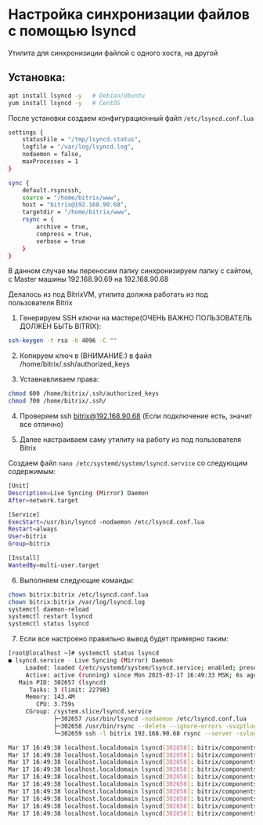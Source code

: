 # Настройка синхронизации файлов с помощью lsyncd

Утилита для синхронизиции файлой с одного хоста, на другой

## Установка: 
```bash
apt install lsyncd -y   # Debian/Ubuntu
yum install lsyncd -y   # CentOS
```

После установки создаем конфигурационный файл ```/etc/lsyncd.conf.lua```

```bash
settings {
    statusFile = "/tmp/lsyncd.status",
    logfile = "/var/log/lsyncd.log",
    nodaemon = false,
    maxProcesses = 1
}

sync {
    default.rsyncssh,
    source = "/home/bitrix/www",
    host = "bitrix@192.168.90.68",
    targetdir = "/home/bitrix/www",
    rsync = {
        archive = true,
        compress = true,
        verbose = true
    }
}
```
В данном случае мы переносим папку синхронизируем папку с сайтом, с Master машины 192.168.90.69 на 192.168.90.68

Делалось из под BitrixVM, утилита должна работать из под пользователя Bitrix

1. Генерируем SSH ключи на мастере(ОЧЕНЬ ВАЖНО ПОЛЬЗОВАТЕЛЬ ДОЛЖЕН БЫТЬ BITRIX):

```bash 
ssh-keygen -t rsa -b 4096 -C ""
```
2. Копируем ключ в (ВНИМАНИЕ:) в файл /home/bitrix/.ssh/authorized_keys

3. Уставнавливаем права: 
```bash
chmod 600 /home/bitrix/.ssh/authorized_keys
chmod 700 /home/bitrix/.ssh/
```

4. Проверяем ssh bitrix@192.168.90.68 (Если подключение есть, значит все отлично)

5. Далее настраиваем саму утилиту на работу из под пользователя Bitrix

Создаем файл ```nano /etc/systemd/system/lsyncd.service``` со следующим содержимым:
```bash
[Unit]
Description=Live Syncing (Mirror) Daemon
After=network.target

[Service]
ExecStart=/usr/bin/lsyncd -nodaemon /etc/lsyncd.conf.lua
Restart=always
User=bitrix
Group=bitrix

[Install]
WantedBy=multi-user.target
```
6. Выполняем следующие команды:
```bash
chown bitrix:bitrix /etc/lsyncd.conf.lua
chown bitrix:bitrix /var/log/lsyncd.log
systemctl daemon-reload
systemctl restart lsyncd
systemctl status lsyncd
```
7. Если все настроено правильно вывод будет примерно таким:
```bash
[root@localhost ~]# systemctl status lsyncd
● lsyncd.service - Live Syncing (Mirror) Daemon
     Loaded: loaded (/etc/systemd/system/lsyncd.service; enabled; preset: disabled)
     Active: active (running) since Mon 2025-03-17 16:49:33 MSK; 6s ago
   Main PID: 302657 (lsyncd)
      Tasks: 3 (limit: 22798)
     Memory: 143.4M
        CPU: 3.759s
     CGroup: /system.slice/lsyncd.service
             ├─302657 /usr/bin/lsyncd -nodaemon /etc/lsyncd.conf.lua
             ├─302658 /usr/bin/rsync --delete --ignore-errors -svzptlogD -r /home/bitrix/www/ bitrix@192.168.90.68:/home/bitrix/www/
             └─302659 ssh -l bitrix 192.168.90.68 rsync --server -svlogDtprze.iLsfxCIvu

Mar 17 16:49:38 localhost.localdomain lsyncd[302658]: bitrix/components/bitrix/forum.topic.active/lang/en/
Mar 17 16:49:38 localhost.localdomain lsyncd[302658]: bitrix/components/bitrix/forum.topic.active/lang/en/.description.php
Mar 17 16:49:38 localhost.localdomain lsyncd[302658]: bitrix/components/bitrix/forum.topic.active/lang/en/.parameters.php
Mar 17 16:49:38 localhost.localdomain lsyncd[302658]: bitrix/components/bitrix/forum.topic.active/lang/en/component.php
Mar 17 16:49:38 localhost.localdomain lsyncd[302658]: bitrix/components/bitrix/forum.topic.active/lang/ru/
Mar 17 16:49:38 localhost.localdomain lsyncd[302658]: bitrix/components/bitrix/forum.topic.active/lang/ru/.description.php
Mar 17 16:49:38 localhost.localdomain lsyncd[302658]: bitrix/components/bitrix/forum.topic.active/lang/ru/.parameters.php
Mar 17 16:49:38 localhost.localdomain lsyncd[302658]: bitrix/components/bitrix/forum.topic.active/lang/ru/component.php
Mar 17 16:49:38 localhost.localdomain lsyncd[302658]: bitrix/components/bitrix/forum.topic.active/templates/
Mar 17 16:49:38 localhost.localdomain lsyncd[302658]: bitrix/components/bitrix/forum.topic.active/templates/.default/
```


